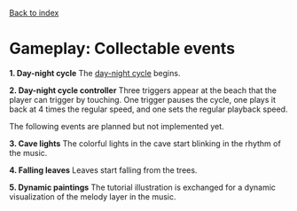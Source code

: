 [Back to index](Soundgarden_Documentation.md)

# Gameplay: Collectable events 

**1. Day-night cycle**
The [day-night cycle](Ecology_Day-night_cycle.md) begins.

**2. Day-night cycle controller**
Three triggers appear at the beach that the player can trigger by touching. One trigger pauses the cycle, one plays it back at 4 times the regular speed, and one sets the regular playback speed.


The following events are planned but not implemented yet.


**3. Cave lights**
The colorful lights in the cave start blinking in the rhythm of the music.

**4. Falling leaves**
Leaves start falling from the trees.

**5. Dynamic paintings**
The tutorial illustration is exchanged for a dynamic visualization of the melody layer in the music.